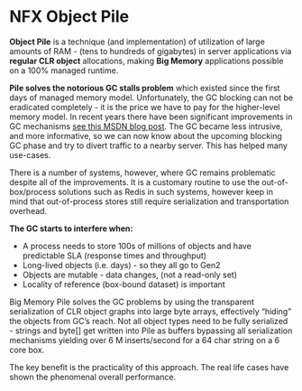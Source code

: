 # NFX Object Pile

**Object Pile** is a technique (and implementation) of utilization of large amounts of RAM - (tens to hundreds of gigabytes) in server applications via **regular CLR object** allocations, making **Big Memory** applications possible on a 100% managed runtime.

**Pile solves the notorious GC stalls problem** which existed since the first days of managed memory model. Unfortunately, the GC blocking can not be eradicated completely - it is the price we have to pay for the higher-level memory model. In recent years there have been significant improvements in GC mechanisms [see this MSDN blog post](https://blogs.msdn.microsoft.com/dotnet/2012/07/20/the-net-framework-4-5-includes-new-garbage-collector-enhancements-for-client-and-server-apps/). The GC became less intrusive, and more informative, so  we can now know about the upcoming  blocking GC phase and try to divert traffic to a nearby server. This has helped many use-cases. 
 
There is a number of systems, however, where GC remains problematic despite all of the improvements. It is a customary routine to use the out-of-box/process solutions such as Redis in such systems, however keep in mind that out-of-process stores still require serialization and transportation overhead.
 
 
**The GC starts to interfere when:**

* A process needs to store 100s of millions of objects and have predictable SLA (response times and throughput) 
* Long-lived objects (i.e. days) - so they all go to Gen2
* Objects are mutable - data changes, (not a read-only set)
* Locality of reference (box-bound dataset) is important
 
Big Memory Pile solves the GC problems by using the transparent serialization of CLR object graphs into large byte arrays, effectively “hiding” the objects from GC’s reach. Not all object types need to be fully serialized  - strings and byte[] get written into Pile as buffers bypassing all serialization mechanisms yielding over 6 M inserts/second for a 64 char string on a 6 core box.
 
The key benefit is the practicality of this approach. The real life cases have shown the phenomenal overall performance.

